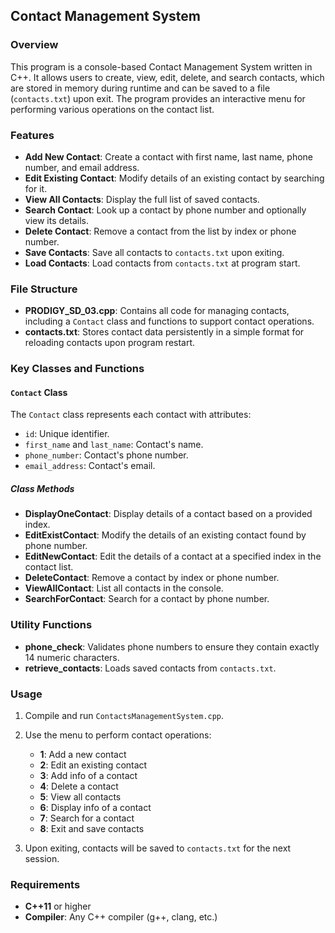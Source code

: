 ## Contact Management System

### Overview
This program is a console-based Contact Management System written in C++. It allows users to create, view, edit, delete, and search contacts, which are stored in memory during runtime and can be saved to a file (`contacts.txt`) upon exit. The program provides an interactive menu for performing various operations on the contact list.

### Features
- **Add New Contact**: Create a contact with first name, last name, phone number, and email address.
- **Edit Existing Contact**: Modify details of an existing contact by searching for it.
- **View All Contacts**: Display the full list of saved contacts.
- **Search Contact**: Look up a contact by phone number and optionally view its details.
- **Delete Contact**: Remove a contact from the list by index or phone number.
- **Save Contacts**: Save all contacts to `contacts.txt` upon exiting.
- **Load Contacts**: Load contacts from `contacts.txt` at program start.

### File Structure
- **PRODIGY_SD_03.cpp**: Contains all code for managing contacts, including a `Contact` class and functions to support contact operations.
- **contacts.txt**: Stores contact data persistently in a simple format for reloading contacts upon program restart.

### Key Classes and Functions

#### `Contact` Class
The `Contact` class represents each contact with attributes:
- `id`: Unique identifier.
- `first_name` and `last_name`: Contact's name.
- `phone_number`: Contact's phone number.
- `email_address`: Contact's email.

##### Class Methods
- **DisplayOneContact**: Display details of a contact based on a provided index.
- **EditExistContact**: Modify the details of an existing contact found by phone number.
- **EditNewContact**: Edit the details of a contact at a specified index in the contact list.
- **DeleteContact**: Remove a contact by index or phone number.
- **ViewAllContact**: List all contacts in the console.
- **SearchForContact**: Search for a contact by phone number.

### Utility Functions
- **phone_check**: Validates phone numbers to ensure they contain exactly 14 numeric characters.
- **retrieve_contacts**: Loads saved contacts from `contacts.txt`.

### Usage

1. Compile and run `ContactsManagementSystem.cpp`.
2. Use the menu to perform contact operations:
   - **1**: Add a new contact
   - **2**: Edit an existing contact
   - **3**: Add info of a contact
   - **4**: Delete a contact
   - **5**: View all contacts
   - **6**: Display info of a contact
   - **7**: Search for a contact
   - **8**: Exit and save contacts

3. Upon exiting, contacts will be saved to `contacts.txt` for the next session.

### Requirements
- **C++11** or higher
- **Compiler**: Any C++ compiler (g++, clang, etc.)

